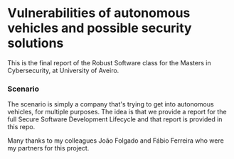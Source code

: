 # Vulnerabilities of autonomous vehicles and possible security solutions

This is the final report of the Robust Software class for the Masters in Cybersecurity, at University of Aveiro.

### Scenario

The scenario is simply a company that's trying to get into autonomous vehicles, for multiple purposes. The idea is that we provide a report for the full Secure Software Development Lifecycle and that report is provided in this repo.

Many thanks to my colleagues João Folgado and Fábio Ferreira who were my partners for this project.
